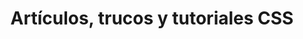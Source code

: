 ---
title: 'Artículos, trucos y tutoriales CSS'
heading: CSS
description: El CSS es un lenguaje de estilado que nos permite dotar de diseño y representación a nuestras webs y aplicaciones.
---